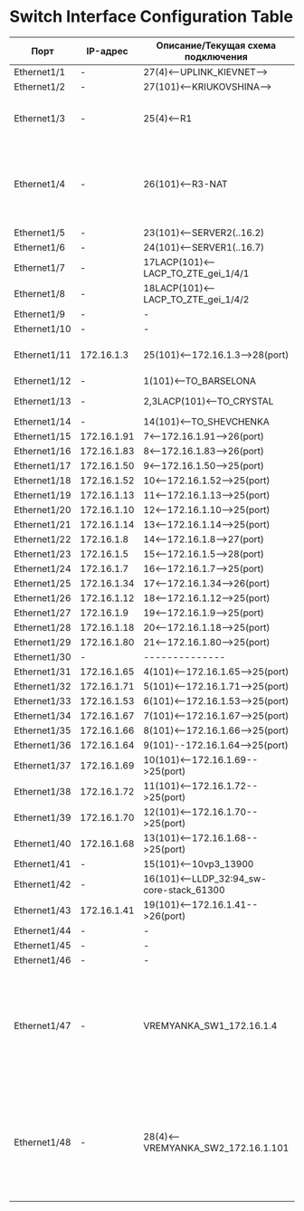 # Switch Interface Configuration Table

| Порт          | IP-адрес     | Описание/Текущая схема подключения                           | Назначенные VLAN-ы                                                                 |
|---------------|----------------|----------------------------------|--------------------------------------------------------------------------------|
| Ethernet1/1   | -              | 27(4)<--UPLINK_KIEVNET-->               | 4022-4023,4026                                                                 |
| Ethernet1/2   | -              | 27(101)<--KRIUKOVSHINA-->              | 254                                                                            |
| Ethernet1/3   | -              | 25(4)<--R1                              | 2,117,200-201,254-255,4022-4023,4026                                          |
| Ethernet1/4   | -              | 26(101)<--R3-NAT                          | 3,13,21,71-73,91-94,110-112,114-116,120-125,131-133,141-145,151-156,161-165,171-179,202,255,1001-1003 |
| Ethernet1/5   | -              | 23(101)<--SERVER2(..16.2)                 | 200-201                                                                        |
| Ethernet1/6   | -              | 24(101)<--SERVER1(..16.7)                 | 117,200-201                                                                    |
| Ethernet1/7   | -              | 17LACP(101)<--LACP_TO_ZTE_gei_1/4/1           | 2,200,1001-1002                                                                |
| Ethernet1/8   | -              | 18LACP(101)<--LACP_TO_ZTE_gei_1/4/2           | 2,200,1001-1002                                                                |
| Ethernet1/9   | -              | -                               | --------------                                            |
| Ethernet1/10  | -              | -                               | --------------                                             |
| Ethernet1/11  | 172.16.1.3     | 25(101)<--172.16.1.3-->28(port)           | 2-3,110,120,131-133,141-145,151-156,200                                       |
| Ethernet1/12  | -              | 1(101)<--TO_BARSELONA                    | 2,91-94,200                                                                    |
| Ethernet1/13  | -              | 2,3LACP(101)<--TO_CRYSTAL                      | 2,71-73,117,171,200                                                            |
| Ethernet1/14  | -              | 14(101)<--TO_SHEVCHENKA                   | 2,21,200                                                                       |
| Ethernet1/15  | 172.16.1.91    | 7<--172.16.1.91-->26(port)          | 2,162,200                                                                      |
| Ethernet1/16  | 172.16.1.83    | 8<--172.16.1.83-->26(port)          | 2,165,200                                                                      |
| Ethernet1/17  | 172.16.1.50    | 9<--172.16.1.50-->25(port)          | 2,161,200                                                                      |
| Ethernet1/18  | 172.16.1.52    | 10<--172.16.1.52-->25(port)          | 2,163,200                                                                      |
| Ethernet1/19  | 172.16.1.13    | 11<--172.16.1.13-->25(port)          | 2,124,200                                                                      |
| Ethernet1/20  | 172.16.1.10    | 12<--172.16.1.10-->25(port)          | 2,121,200                                                                      |
| Ethernet1/21  | 172.16.1.14    | 13<--172.16.1.14-->25(port)          | 2,125,200                                                                      |
| Ethernet1/22  | 172.16.1.8     | 14<--172.16.1.8-->27(port)           | 2,115,200                                                                      |
| Ethernet1/23  | 172.16.1.5     | 15<--172.16.1.5-->28(port)           | 2,112,200                                                                      |
| Ethernet1/24  | 172.16.1.7     | 16<--172.16.1.7-->25(port)           | 2,114,200                                                                      |
| Ethernet1/25  | 172.16.1.34    | 17<--172.16.1.34-->26(port)          | 2,122,200                                                                      |
| Ethernet1/26  | 172.16.1.12    | 18<--172.16.1.12-->25(port)          | 2,123,200                                                                      |
| Ethernet1/27  | 172.16.1.9     | 19<--172.16.1.9-->25(port)           | 2,116,200                                                                      |
| Ethernet1/28  | 172.16.1.18    | 20<--172.16.1.18-->25(port)          | 2,13,200                                                                       |
| Ethernet1/29  | 172.16.1.80    | 21<--172.16.1.80-->25(port)          | 2,117,133,200                                                                  |
| Ethernet1/30  | -              | --------------                  | --------------                                           |
| Ethernet1/31  | 172.16.1.65    | 4(101)<--172.16.1.65-->25(port)          | 2,172,200                                                                      |
| Ethernet1/32  | 172.16.1.71    | 5(101)<--172.16.1.71-->25(port)          | 2,178,200                                                                      |
| Ethernet1/33  | 172.16.1.53    | 6(101)<--172.16.1.53-->25(port)          | 2,164,200                                                                      |
| Ethernet1/34  | 172.16.1.67    | 7(101)<--172.16.1.67-->25(port)          | 2,174,200                                                                      |
| Ethernet1/35  | 172.16.1.66    | 8(101)<--172.16.1.66-->25(port)          | 2,173,200                                                                      |
| Ethernet1/36  | 172.16.1.64    | 9(101)--172.16.1.64-->25(port)          | 2,171,200                                                                      |
| Ethernet1/37  | 172.16.1.69    | 10(101)<--172.16.1.69-->25(port)          | 2,176,200                                                                      |
| Ethernet1/38  | 172.16.1.72    | 11(101)<--172.16.1.72-->25(port)          | 2,179,200                                                                      |
| Ethernet1/39  | 172.16.1.70    | 12(101)<--172.16.1.70-->25(port)          | 2,120,177,200                                                                  |
| Ethernet1/40  | 172.16.1.68    | 13(101)<--172.16.1.68-->25(port)          | 2,175,200                                                                      |
| Ethernet1/41  | -              | 15(101)<--10vp3_13900                     | 133,200                                                                             |
| Ethernet1/42  | -              | 16(101)<--LLDP_32:94_sw-core-stack_61300  | 115,132,200                                                                    |
| Ethernet1/43  | 172.16.1.41    | 19(101)<--172.16.1.41-->26(port)          | 2,13,111-112,200                                                               |
| Ethernet1/44  | -              | -                               | --------------                                              |
| Ethernet1/45  | -              | -                               | --------------                                             |
| Ethernet1/46  | -              | -                               | --------------                                             |
| Ethernet1/47  | -              | VREMYANKA_SW1_172.16.1.4               | 2-3,13,21,31,71-73,91-94,110-112,114-117,120-125,131-133,141-145,151-156,161-165,171-179,200-202,254-255,1001-1003,4022-4023,4026 |
| Ethernet1/48  | -              | 28(4)<--VREMYANKA_SW2_172.16.1.101               | 2-3,13,21,31,71-73,91-94,110-112,114-117,120-125,131-133,141-145,151-156,161-165,171-179,200-202,254-255,1001-1003,4022-4023,4026 |
